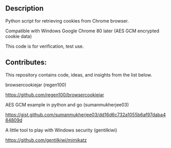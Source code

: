 ## Description
Python script for retrieving cookies from Chrome browser.

Compatible with Windows Google Chrome 80 later (AES GCM encrypted cookie data)

This code is for verification, test use.

## Contributes:

This repository contains code, ideas, and insights from the list below.

browsercookiejar (regen100)

https://github.com/regen100/browsercookiejar


AES GCM example in python and go (sumanmukherjee03)

https://gist.github.com/sumanmukherjee03/dd16d6c732a1055b6af97daba484809d


A little tool to play with Windows security (gentilkiwi)

https://github.com/gentilkiwi/mimikatz